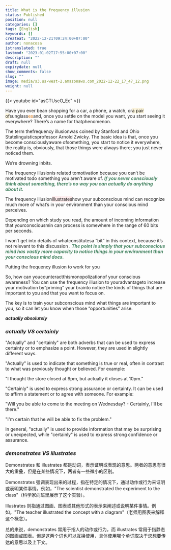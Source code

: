 ```yaml
---
title: What is the frequency illusion
status: Published
position: null
categories: []
tags: [English]
keywords: []
createat: "2022-12-21T09:24:00+07:00"
author: nonacosa
istranslated: true
lastmod: "2023-01-02T17:55:00+07:00"
description: ""
draft: null
expirydate: null
show_comments: false
slug: ""
image: media/s3.us-west-2.amazonaws.com_2022-12-22_17_47_12.png
weight: null
---
```


{{< youtube id="asCTUscO_Ec" >}}

Have you ever bean shopping for a car, a phone, a watch, or<span style="background-color: rgba(251, 243, 219, 1);">a pair of</span>sunglass<span style="color: rgba(217, 115, 13, 1);">es</span>and, once you settle on the model you want, you start seeing it everywhere? There’s a name for thatphenomenon.

The term thefrequency illusionwas coined by Stanford and Ohio Statelinguisticsprofessor Arnold Zwicky. The basic idea is that, once you become consciouslyaware ofsomething, you start to notice it everywhere, the reality is, obviously, that those things were always there; you just never noticed them.

<!--more-->We’re drowning inbits.

The frequency illusionis related tomotivation because you can’t be motivated todo something you aren’t aware of.<span style="color: rgba(68, 131, 97, 1);"> **_If you never consciously think about something, there’s no way you can actually do anything about it._** </span>

The frequency illusion<span style="background-color: rgba(253, 235, 236, 1);">illustrates</span>how your subconscious mind can recognize much more of what’s in your environment than your conscious mind perceives.

Depending on which study you read, the amount of incoming information that yourconsciousmin can process is somewhere in the range of 60 bits per seconds.

I won’t get into details of whatconstitutesa “bit” in this context, because it’s not relevant to this discussion<span style="color: rgba(68, 131, 97, 1);"> **_. The point is simply that your subconscious mind has_** </span><span style="color: rgba(68, 131, 97, 1);"> **_vastly_** </span><span style="color: rgba(68, 131, 97, 1);"> **_more capacity to notice things in your environment than your conscious mind does._** </span>

Putting the frequency illusion to work for you

So, how can youcounteractthismonopolizationof your conscious awareness? You can use the frequency illusion to youradvantageto increase your motivation by“priming” your brainto notice the kinds of things that are important to you and that you want to focus on.

The key is to train your subconscious mind what things are important to you, so it can let you know when those “opportunities” arise.

**_actually absolutely_**

### **_actually VS certainly_**

"Actually" and "certainly" are both adverbs that can be used to express certainty or to emphasize a point. However, they are used in slightly different ways.

"Actually" is used to indicate that something is true or real, often in contrast to what was previously thought or believed. For example:

"I thought the store closed at 9pm, but actually it closes at 10pm."

"Certainly" is used to express strong assurance or certainty. It can be used to affirm a statement or to agree with someone. For example:

"Will you be able to come to the meeting on Wednesday? - Certainly, I'll be there."

"I'm certain that he will be able to fix the problem."

In general, "actually" is used to provide information that may be surprising or unexpected, while "certainly" is used to express strong confidence or assurance.

### **_demonstrates VS illustrates_**

Demonstrates 和 illustrates 都是动词，表示证明或表现的意思。两者的意思有很大的重叠，但是在某些情况下，两者有一些微小的区别。

Demonstrates 强调表现出来的过程，指在特定的情况下，通过动作或行为来证明或表明某件事情。例如，"The scientist demonstrated the experiment to the class"（科学家向班里展示了这个实验）。

Illustrates 则指通过图画、图表或其他形式的表示来阐述或说明某件事情。例如，"The teacher illustrated the concept with a diagram"（老师用图表来解释这个概念）。

总的来说，demonstrates 常用于指人的动作或行为，而 illustrates 常用于指静态的图画或图表。但是这两个词也可以互换使用，具体使用哪个单词取决于您想要传达的意思以及上下文。
